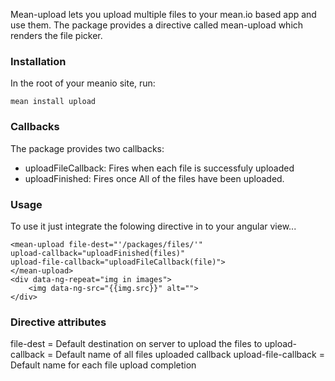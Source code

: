 Mean-upload lets you upload multiple files to your mean.io based app and use them.
The package provides a directive called mean-upload which renders the file picker.

### Installation
In the root of your meanio site, run:
```
mean install upload
```

### Callbacks
The package provides two callbacks:
- uploadFileCallback: Fires when each file is successfuly uploaded
- uploadFinished: Fires once All of the files have been uploaded.

### Usage
To use it just integrate the folowing directive in to your angular view...
```
<mean-upload file-dest="'/packages/files/'"
upload-callback="uploadFinished(files)"
upload-file-callback="uploadFileCallback(file)">
</mean-upload>
<div data-ng-repeat="img in images">
    <img data-ng-src="{{img.src}}" alt="">
</div>
```

### Directive attributes
file-dest = Default destination on server to upload the files to
upload-callback = Default name of all files uploaded callback
upload-file-callback = Default name for each file upload completion
